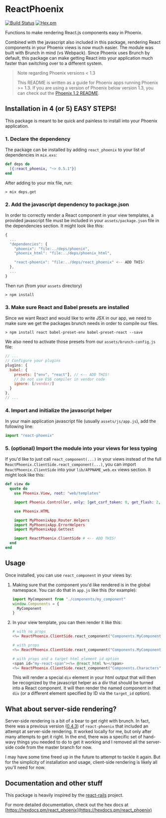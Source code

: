 # ReactPhoenix

[![Build Status](https://travis-ci.org/geolessel/react-phoenix.svg?branch=master)](https://travis-ci.org/geolessel/react-phoenix)
[![Hex.pm](https://img.shields.io/hexpm/v/react_phoenix.svg)](https://hex.pm/packages/react_phoenix)

Functions to make rendering React.js components easy in Phoenix.

Combined with the javascript also included in this package, rendering React
components in your Phoenix views is now much easier. The module was built
with Brunch in mind (vs Webpack). Since Phoenix uses Brunch by default, this
package can make getting React into your application much faster than
switching over to a different system.


> Note regarding Phoenix versions < 1.3
>
> This README is written as a guide for Phoenix apps running Phoenix >= 1.3. If you are using a
> version of Phoenix below version 1.3, you can check out the [Phoenix 1.2 README](README-phoenix-1.2.md).


## Installation in 4 (or 5) EASY STEPS!

This package is meant to be quick and painless to install into your Phoenix application.


### 1. Declare the dependency

The package can be installed by adding `react_phoenix` to your list of
dependencies in `mix.exs`:

```elixir
def deps do
  [{:react_phoenix, "~> 0.5.1"}]
end
```

After adding to your mix file, run:

```
> mix deps.get
```

### 2. Add the javascript dependency to package.json

In order to correctly render a React component in your view templates, a
provided javascript file must be included in your `assets/package.json` file in
the dependencies section. It might look like this:

```js
{
  ...
  "dependencies": {
    "phoenix": "file:../deps/phoenix",
    "phoenix_html": "file:../deps/phoenix_html",

    "react-phoenix": "file:../deps/react_phoenix" <-- ADD THIS!
  },
  ...
}
```

Then run (from your `assets` directory)

```
> npm install
```


### 3. Make sure React and Babel presets are installed

Since we want React and would like to write JSX in our app, we need
to make sure we get the packages brunch needs in order to compile our files.

```
> npm install react babel-preset-env babel-preset-react --save
```

We also need to activate those presets from our `assets/brunch-config.js` file:

```js
// ...
// Configure your plugins
plugins: {
  babel: {
    presets: ["env", "react"], // <-- ADD THIS!
    // Do not use ES6 compiler in vendor code
    ignore: [/vendor/]
  }
},
// ...
```

### 4. Import and initialize the javascript helper

In your main application javascript file (usually `assets/js/app.js`), add the
following line:

```javascript
import "react-phoenix"
```

### 5. (optional) Import the module into your views for less typing

If you'd like to just call `react_component(...)` in your views instead of the full
`ReactPhoenix.ClientSide.react_component(...)`, you can import `ReactPhoenix.ClientSide`
into your `lib/APPNAME_web.ex` views section. It might look like this:

```elixir
def view do
  quote do
    use Phoenix.View, root: "web/templates"

    import Phoenix.Controller, only: [get_csrf_token: 0, get_flash: 2, view_module: 1]

    use Phoenix.HTML

    import MyPhoenixApp.Router.Helpers
    import MyPhoenixApp.ErrorHelpers
    import MyPhoenixApp.Gettext

    import ReactPhoenix.ClientSide # <-- ADD THIS!
  end
end
```


## Usage

Once installed, you can use `react_component` in your views by:

1. Making sure that the component you'd like rendered is in the global namespace.
   You can do that in `app.js` like this (for example):
   
   ```javascript
   import MyComponent from "./components/my_component"
   window.Components = {
     MyComponent
   }
   ```

2. In your view template, you can then render it like this:

   ```elixir
   # with no props
   <%= ReactPhoenix.ClientSide.react_component("Components.MyComponent") %>

   # with props
   <%= ReactPhoenix.ClientSide.react_component("Components.MyComponent", %{language: "elixir", awesome: true}) %>

   # with props and a target html element id option
   <span id="my-react-span"><%= @react_html %></span>
   <%= ReactPhoenix.ClientSide.react_component("Components.Characters", %{people: people}, target_id: "my-react-span") %>
   ```
   
   This will render a special `div` element in your html output that will then be recognized by the
   javascript helper as a div that should be turned into a React component. It will then render the
   named component in that `div` (or a different element specified by ID via the `target_id` option).


## What about server-side rendering?

Server-side rendering is a bit of a bear to get right with brunch. In fact, there was a previous version
([0.4.3](https://github.com/geolessel/react-phoenix/tree/v0.4.3)) of
`react-phoenix` that included an attempt at server-side rendering. It worked locally for me, but only after many
attempts to get it right. In the end, there was a specific set of hand-wavy things you needed to do to get it working
and I removed all the server-side code from the master branch for now.

I may have some time freed up in the future to attempt to tackle it again. But for the simplicity of installation and usage, client-side
rendering is likely all you'll need for now.


## Documentation and other stuff

This package is heavily inspired by the [react-rails](https://github.com/reactjs/react-rails) project.

For more detailed documentation, check out the hex docs at 
[https://hexdocs.pm/react_phoenix](https://hexdocs.pm/react_phoenix)
